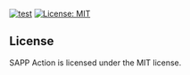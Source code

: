[![test](https://github.com/facebook/sapp-action/actions/workflows/test.yml/badge.svg)](https://github.com/facebook/sapp-action/actions/workflows/test.yml)
[![License: MIT](https://img.shields.io/badge/License-MIT-yellow.svg)](https://opensource.org/licenses/MIT)

## License

SAPP Action is licensed under the MIT license.
